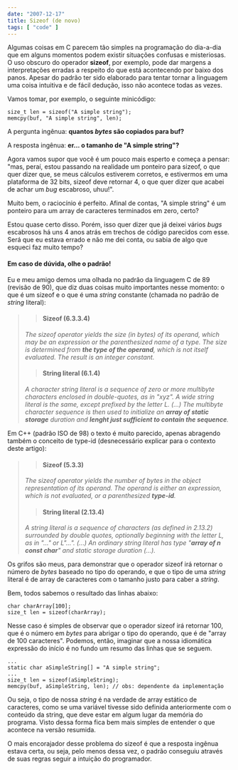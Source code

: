 ```yaml
---
date: "2007-12-17"
title: Sizeof (de novo)
tags: [ "code" ]
---
```

Algumas coisas em C parecem tão simples na programação do dia-a-dia que em alguns momentos podem existir situações confusas e misteriosas. O uso obscuro do operador **sizeof**, por exemplo, pode dar margens a interpretações erradas a respeito do que está acontecendo por baixo dos panos. Apesar do padrão ter sido elaborado para tentar tornar a linguagem uma coisa intuitiva e de fácil dedução, isso não acontece todas as vezes.

Vamos tomar, por exemplo, o seguinte minicódigo:

    
    size_t len = sizeof("A simple string");
    memcpy(buf, "A simple string", len);

A pergunta ingênua: **quantos _bytes_ são copiados para buf?**

A resposta ingênua: **er... o tamanho de "A simple string"?**

Agora vamos supor que você é um pouco mais esperto e começa a pensar: "mas, peraí, estou passando na realidade um ponteiro para sizeof, o que quer dizer que, se meus cálculos estiverem corretos, e estivermos em uma plataforma de 32 bits, sizeof deve retornar 4, o que quer dizer que acabei de achar um _bug_ escabroso, uhuu!".

Muito bem, o raciocínio é perfeito. Afinal de contas, "A simple string" é um ponteiro para um array de caracteres terminados em zero, certo?

Estou quase certo disso. Porém, isso quer dizer que já deixei vários _bugs_ escabrosos há uns 4 anos atrás em trechos de código parecidos com esse. Será que eu estava errado e não me dei conta, ou sabia de algo que esqueci faz muito tempo?

#### Em caso de dúvida, olhe o padrão!

Eu e meu amigo demos uma olhada no padrão da linguagem C de 89 (revisão de 90), que diz duas coisas muito importantes nesse momento: o que é um sizeof e o que é uma _string_ constante (chamada no padrão de _string_ literal):

<blockquote>

> 
> #### Sizeof (6.3.3.4)
> 
_The sizeof operator yields the size (in bytes) of its operand, which may be an expression or the parenthesized name of a type. The size is determined from **the type of the operand**, which is not itself evaluated. The result is an integer constant._

> 
> #### String literal (6.1.4)
> 
_A character string literal is a sequence of zero or more multibyte characters enclosed in double-quotes, as in "xyz". A wide string literal is the same, except prefixed by the letter L. (...) The multibyte character sequence is then used to initialize an **array of static storage** duration and **lenght just sufficient to contain the sequence**._</blockquote>

Em C++ (padrão ISO de 98) o texto é muito parecido, apenas abragendo também o conceito de type-id (desnecessário explicar para o contexto deste artigo):

<blockquote>

> 
> #### Sizeof (5.3.3)
> 
_The sizeof operator yields the number of bytes in the object representation of its operand. The operand is either an expression, which is not evaluated, or a parenthesized **type-id**._

> 
> #### String literal (2.13.4)
> 
_A string literal is a sequence of characters (as defined in 2.13.2) surrounded by double quotes, optionally beginning with the letter L, as in "..." or L"...". (...) An ordinary string literal has type "**array of n const char**" and static storage duration (...)._</blockquote>

Os grifos são meus, para demonstrar que o operador sizeof irá retornar o número de _bytes_ baseado no tipo do operando, e que o tipo de uma _string_ literal é de array de caracteres com o tamanho justo para caber a _string_.

Bem, todos sabemos o resultado das linhas abaixo:

    
    char charArray[100];
    size_t len = sizeof(charArray);

Nesse caso é simples de observar que o operador sizeof irá retornar 100, que é o número em _bytes_ para abrigar o tipo do operando, que é de "array de 100 caracteres". Podemos, então, imaginar que a nossa idiomática expressão do início é no fundo um resumo das linhas que se seguem.

    
    ...
    static char aSimpleString[] = "A simple string";
    ...
    size_t len = sizeof(aSimpleString);
    memcpy(buf, aSimpleString, len); // obs: dependente da implementação

Ou seja, o tipo de nossa _string_ é na verdade de array estático de caracteres, como se uma variável tivesse sido definida anteriormente com o conteúdo da string, que deve estar em algum lugar da memória do programa. Visto dessa forma fica bem mais simples de entender o que acontece na versão resumida.

O mais encorajador desse problema do sizeof é que a resposta ingênua estava certa, ou seja, pelo menos dessa vez, o padrão conseguiu através de suas regras seguir a intuição do programador.
